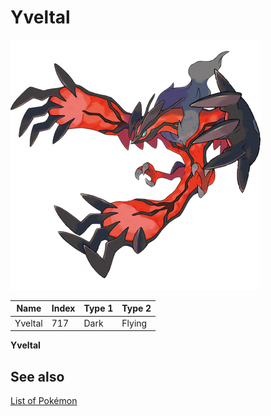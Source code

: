 # Yveltal


![Yveltal](images/717.png)

| **Name** | **Index** | **Type 1** | **Type 2** |
|----|----|----|----|
| Yveltal | 717 | Dark | Flying  |

**Yveltal** 

## See also

[List of Pokémon](../pokemon.md)
